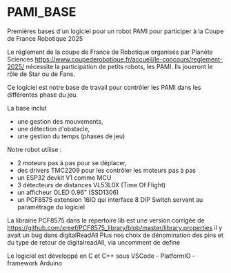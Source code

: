 # PAMI_BASE
Premières bases d'un logiciel pour un robot PAMI pour participer à la Coupe de France Robotique 2025

Le réglement de la coupe de France de Robotique organisés par Planète Sciences 
https://www.coupederobotique.fr/accueil/le-concours/reglement-2025/
nécessite la participation de petits robots, les PAMI.
Ils joueront le rôle de Star ou de Fans. 

Ce logiciel est notre base de travail pour contrôler les PAMI dans les différentes phase du jeu.

La base inclut 
- une gestion des mouvements,
- une détection d'obstacle,
- une gestion du temps (phases de jeu)

Notre robot utilise :
- 2 moteurs pas à pas pour se déplacer,
- des drivers TMC2209 pour les contrôler les moteurs pas à pas
- un ESP32 devkit V1 comme MCU
- 3 détecteurs de distances VL53L0X (Time Of Flight)
- un afficheur OLED 0.96" (SSD1306)
- un PCF8575 extension 16IO qui interface 8 DIP Switch servant au paramétrage du logiciel

La librairie PCF8575 dans le répertoire lib est une version corrigée de 
https://github.com/xreef/PCF8575_library/blob/master/library.properties
il y avait un bug dans digitalReadAll
Plus nos choix de dénomination des pins et du type de retour de digitalreadAll, via uncomment de define

Le logiciel est développé en C et C++ sous VSCode - PlatformIO - framework Arduino

